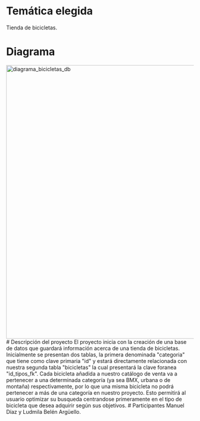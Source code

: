 # Temática elegida 
Tienda de bicicletas.
# Diagrama
<img width="732" alt="diagrama_bicicletas_db" src="https://github.com/user-attachments/assets/d88a67d6-e437-4ac1-95c9-986e368cb7f9">
# Descripción del proyecto
El proyecto inicia con la creación de una base de datos que guardará información acerca de una tienda de bicicletas. Inicialmente se presentan dos tablas, la primera denominada "categoria" que tiene como clave primaria "id" y estará directamente relacionada con nuestra segunda tabla "bicicletas" la cual presentará la clave foranea "id_tipos_fk". 
Cada bicicleta añadida a nuestro catálogo de venta va a pertenecer a una determinada categoría (ya sea BMX, urbana o de montaña) respectivamente, por lo que una misma bicicleta no podrá pertenecer a más de una categoría en nuestro proyecto. Esto permitirá al usuario optimizar su busqueda centrandose primeramente en el tipo de bicicleta que desea adquirir según sus objetivos.
# Participantes
Manuel Díaz y Ludmila Belén Argüello.
